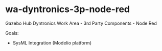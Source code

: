 wa-dyntronics-3p-node-red
=========================

Gazebo Hub Dyntronics Work Area - 3rd Party Components - Node Red

Goals:
* SysML Integration (Modelio platform)
